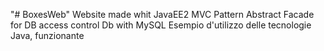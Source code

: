 "# BoxesWeb" 
Website made whit JavaEE2
MVC Pattern
Abstract Facade for DB access control
Db with MySQL
Esempio d'utilizzo delle tecnologie Java, funzionante
